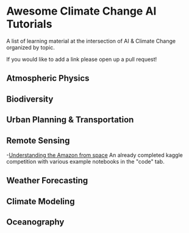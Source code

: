 # Awesome Climate Change AI Tutorials
A list of learning material at the intersection of AI &amp; Climate Change organized by topic.

If you would like to add a link please open up a pull request!

## Atmospheric Physics

## Biodiversity

## Urban Planning & Transportation

## Remote Sensing
-[Understanding the Amazon from space](https://www.kaggle.com/c/planet-understanding-the-amazon-from-space/overview) An already completed kaggle competition with various example notebooks in the "code" tab.

## Weather Forecasting

## Climate Modeling

## Oceanography

